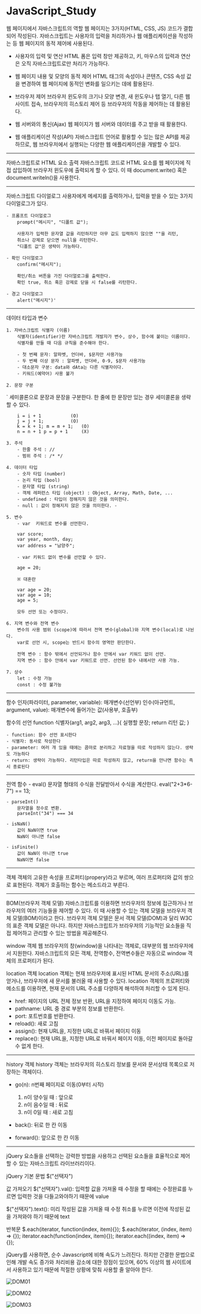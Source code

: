 # JavaScript_Study

웹 페이지에서 자바스크립트의 역할
   웹 페이지는 3가지(HTML, CSS, JS) 코드가 결합되어 작성된다.
   자바스크립트는 사용자의 입력을 처리하거나 웹 애플리케이션을 작성하는 등
   웹 페이지의 동적 제어에 사용된다.

   - 사용자의 입력 및 연산
      HTML 폼은 입력 창만 제공하고,
      키, 마우스의 입력과 연산은 오직 자바스크립트로만 처리가 가능하다.

   - 웹 페이지 내용 및 모양의 동적 제어
      HTML 태그의 속성이나 콘텐츠, CSS 속성 값을 변경하여
      웹 페이지에 동적인 변화를 일으키는 데에 활용된다.

   - 브라우저 제어
      브라우저 윈도우의 크기나 모양 변경, 새 윈도우나 탭 열기, 다른 웹 사이트 접속,
      브라우저의 히스토리 제어 등 브라우저의 작동을 제어하는 데 활용된다.

   - 웹 서버와의 통신(Ajax)
      웹 페이지가 웹 서버와 데이터를 주고 받을 때 활용한다.

   - 웹 애플리케이션 작성(API)
      자바스크립트 언어로 활용할 수 있는 많은 API를 제공하므로,
      웹 브라우저에서 실행되는 다양한 웹 애플리케이션을 개발할 수 있다.
      
----------------------------------------------------------------------------------------
      
자바스크립트로 HTML 요소 출력
   자바스크립트 코드로 HTML 요소를 웹 페이지에 직접 삽입하여 브라우저 윈도우에
   출력되게 할 수 있다. 이 때 document.write() 혹은 document.writeln()을 사용한다.
   
----------------------------------------------------------------------------------------
   
자바스크립트 다이얼로그
	사용자에게 메세지를 출력하거나, 입력을 받을 수 있는 3가지 다이얼로그가 있다.

	- 프롬프트 다이얼로그
		prompt("메시지", "디폴트 값");

		사용자가 입력한 문자열 값을 리턴하지만 아무 값도 입력하지 않으면 ""을 리턴,
		취소나 강제로 닫으면 null을 리턴한다.
		"디폴트 값"은 생략이 가능하다.

	- 확인 다이얼로그
		confirm("메시지");

		확인/취소 버튼을 가진 다이얼로그를 출력한다.
		확인 true, 취소 혹은 강제로 닫을 시 false를 리턴한다.

	- 경고 다이얼로그
		alert("메시지")'
    
----------------------------------------------------------------------------------------
    
데이터 타입과 변수

	1. 자바스크립트 식별자 (이름)
		식별자(identifier)란 자바스크립트 개발자가 변수, 상수, 함수에 붙이는 이름이다.
		식별자를 만들 때 다음 규칙을 준수해야 한다.

		- 첫 번째 문자: 알파벳, 언더바, $문자만 사용가능
		- 두 번째 이상 문자 : 알파벳, 언더바, 0-9, $문자 사용가능
		- 대소문자 구분: data와 dAta는 다른 식별자이다.
		- 키워드(예약어) 사용 불가

	2. 문장 구분
`		세미콜론으로 문장과 문장을 구분한다.
		한 줄에 한 문장만 있는 경우 세미콜론을 생략할 수 있다.

		i = i + 1 			(O)
		j = j + 1;			(O)
		k = k + 1; m = m + 1;	(O)
		n = n + 1 p = p + 1 	(X)

	3. 주석
		- 한줄 주석 : //
		- 범위 주석 : /* */

	4. 데이터 타입
		- 숫자 타입 (number)
		- 논리 타입 (bool)
		- 문자열 타입 (string)
		- 객체 레퍼런스 타입 (object) : Object, Array, Math, Date, ...
		- undefined : 타입이 정해지지 않은 것을 의미한다.
		- null : 값이 정해지지 않은 것을 의미한다. -

	5. 변수
		- var  키워드로 변수를 선언한다.

		var score;
		var year, month, day;
		var address = "남양주";

		- var 키워드 없이 변수를 선언할 수 있다.

		age = 20;

		※ 대혼란

		var age = 20;
		var age = 10;
		age = 5;

		모두 선언 또는 수정이다.

	6. 지역 변수와 전역 변수
		변수의 사용 범위 (scope)에 따라서 전역 변수(global)와 지역 변수(local)로 나뉜다.
		var로 선언 시, scope는 반드시 함수의 영역만 판단한다.

		전역 변수 : 함수 밖에서 선언되거나 함수 안에서 var 키워드 없이 선언.
		지역 변수 : 함수 안에서 var 키워드로 선언. 선언된 함수 내에서만 사용 가능.

	7. 상수
		let : 수정 가능
		const : 수정 불가능


    
----------------------------------------------------------------------------------------

함수
	인자(파라미터, parameter, variable): 매개변수(선언부)
	인수(아규먼트, argument, value): 매개변수에 들어가는 값(사용부, 호출부)

함수의 선언
	function 식별자(arg1, arg2, arg3, ...){
		실행할 문장;
		return 리턴 값;
	}

	- function: 함수 선언 표시한다
	- 식별자: 동사로 작성한다
	- parameter: 여러 개 있을 때에는 콤마로 분리하고 자료형을 따로 작성하지 않는다. 생략도 가능하다
	- return: 생략이 가능하다. 리턴타입은 따로 작성하지 않고, return을 만나면 함수는 즉시 종료된다


------------------------------------------------------------------------------------------------
전역 함수
	- eval()
		문자열 형태의 수식을 전달받아서 수식을 계산한다.
		eval("2+3*6-7") == 13;

	- parseInt()
		문자열을 정수로 변환.
		parseInt("34") === 34

	- isNaN()
		값이 NaN이면 true
		NaN이 아니면 false

	- isFinite()
		값이 NaN이 아니면 true
		NaN이면 false

------------------------------------------------------------------------------------------------

객체
	객체의 고유한 속성을 프로퍼티(propery)라고 부르며, 여러 프로퍼티와 값의 쌍으로 표현된다.
	객체가 호출하는 함수는 메소드라고 부른다.
  
  
------------------------------------------------------------------------------------------------

BOM(브라우저 객체 모델)
   자바스크립트를 이용하면 브라우저의 정보에 접근하거나 브라우저의 여러 기능들을 제어할 수 있다.
   이 때 사용할 수 있는 객체 모델을 브라우저 객체 모델(BOM)이라고 한다.
   브라우저 객체 모델은 문서 객체 모델(DOM)과 달리 W3C의 표준 객체 모델은 아니다.
   하지만 자바스크립트가 브라우저의 기능적인 요소들을 직접 제어하고 관리할 수 있는 방법을 제공해준다.

window 객체
   웹 브라우저의 창(window)을 나타내는 객체로, 대부분의 웹 브라우저에서 지원한다.
   자바스크립트의 모든 객체, 전역함수, 전역변수들은 자동으로 window 객체의 프로퍼티가 된다.


location 객체
   location 객체는 현재 브라우저에 표시된 HTML 문서의 주소(URL)를 얻거나,
   브라우저에 새 문서를 불러올 때 사용할 수 있다.
   location 객체의 프로퍼티와 메소드를 이용하면, 
   현재 문서의 URL 주소를 다양하게 해석하여 처리할 수 있게 된다.

   - href: 페이지의 URL 전체 정보 반환, URL을 지정하여 페이지 이동도 가능.
   - pathname: URL 중 경로 부분의 정보를 반환한다.
   - port: 포트번호를 반환한다.
   - reload(): 새로 고침
   - assign(): 현재 URL을, 지정한 URL로 바꿔서 페이지 이동
   - replace(): 현재 URL을, 지정한 URL로 바꿔서 페이지 이동, 이전 페이지로 돌아갈 수 없게 한다.
   
------------------------------------------------------------------------------------------------

history 객체
   history 객체는 브라우저의 히스토리 정보를 문서와 문서상태 목록으로 저장하는 객체이다.

   - go(n): n번째 페이지로 이동(0부터 시작)
      1. n이 양수일 때 : 앞으로
      2. n이 음수일 때 : 뒤로
      3. n이 0일 때 : 새로 고침

   - back(): 뒤로 한 칸 이동
   - forward(): 앞으로 한 칸 이동
   
------------------------------------------------------------------------------------------------
   

jQuery
   요소들을 선택하는 강력한 방법을 사용하고 선택된 요소들을
   효율적으로 제어할 수 있는 자바스크립트 라이브러리이다.

jQuery 기본 문법
   $("선택자")

값 가져오기
   $("선택자").val(): 입력할 값을 가져올 때
수정을 할 때에는 수정완료를 누르면 입력한 것을 다들고와야하기 때문에 value

   $("선택자").text(): 미리 작성된 값을 가져올 때
 수정 취소를 누르면 이전에 작성된 값을 가져와야 하기 때문에 text

반복문
   $.each(iterator, function(index, item){});
   $.each(iterator, (index, item) => {});
   iterator.each(function(index, item){});
   iterator.each((index, item) => {});

jQuery를 사용하면, 순수 Javascript에 비해 속도가 느려진다.
하지만 간결한 문법으로 인해 개발 속도 증가와 처리비용 감소에 대한 장점이 있으며,
60% 이상의 웹 사이트에서 사용하고 있기 때문에 적절한 상황에 맞춰 사용할 줄 알아야 한다.





![DOM01](https://user-images.githubusercontent.com/122762442/231784368-ef66a222-aced-4ebc-b6ca-6138edc0cc30.jpg)


![DOM02](https://user-images.githubusercontent.com/122762442/231784394-859de372-eb2d-4ef7-89c1-3667135e0cef.jpg)


![DOM03](https://user-images.githubusercontent.com/122762442/231784407-4fb12848-9837-416a-b4fa-0dcb815a3865.jpg)








  
